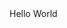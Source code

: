 <body>
<html>Hello World</html>
<div id = "preloader"></div>
<script>
    var loader = document.getElementById("preloader");
    window.addEventListener("load", function(){
        loader.style.display = "none";
    })
</script>
</body>